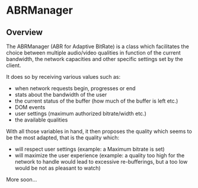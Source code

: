 # ABRManager ###################################################################

## Overview ####################################################################

The ABRManager (ABR for Adaptive BitRate) is a class which
facilitates the choice between multiple audio/video qualities in function of the
current bandwidth, the network capacities and other specific settings set by the
client.

It does so by receiving various values such as:
  - when network requests begin, progresses or end
  - stats about the bandwidth of the user
  - the current status of the buffer (how much of the buffer is left etc.)
  - DOM events
  - user settings (maximum authorized bitrate/width etc.)
  - the available qualities

With all those variables in hand, it then proposes the quality which seems to
be the most adapted, that is the quality which:
  - will respect user settings (example: a Maximum bitrate is set)
  - will maximize the user experience (example: a quality too high for the
    network to handle would lead to excessive re-bufferings, but a too low would
    be not as pleasant to watch)

More soon...
